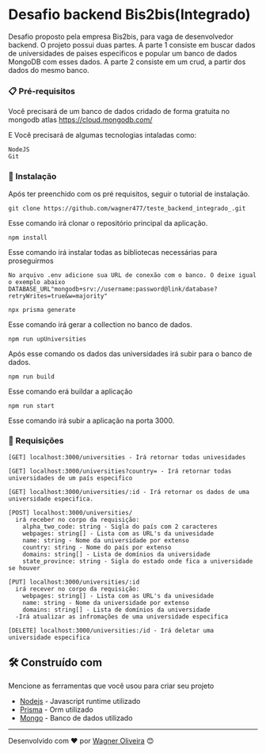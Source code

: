 # Desafio backend Bis2bis(Integrado)

Desafio proposto pela empresa Bis2bis, para vaga de desenvolvedor backend.
O projeto possui duas partes.
A parte 1 consiste em buscar dados de universidades de paises especificos e popular
um banco de dados MongoDB com esses dados.
A parte 2 consiste em um crud, a partir dos dados do mesmo banco.

### 📋 Pré-requisitos

Você precisará de um banco de dados cridado de forma gratuita no mongodb atlas
https://cloud.mongodb.com/

E Você precisará de algumas tecnologias intaladas como:

```
NodeJS
Git
```

### 🔧 Instalação

Após ter preenchido com os pré requisitos, seguir o tutorial de instalação.

```
git clone https://github.com/wagner477/teste_backend_integrado_.git
```

Esse comando irá clonar o repositório principal da aplicação.

```
npm install
```

Esse comando irá instalar todas as bibliotecas necessárias para proseguirmos

```
No arquivo .env adicione sua URL de conexão com o banco. O deixe igual o exemplo abaixo
DATABASE_URL"mongodb+srv://username:password@link/database?retryWrites=true&w=majority"
```

```
npx prisma generate
```

Esse comando irá gerar a collection no banco de dados.

```
npm run upUniversities
```

Após esse comando os dados das universidades irá subir para o banco de dados.

```
npm run build
```

Esse comando erá buildar a aplicação

```
npm run start
```

Esse comando irá subir a aplicação na porta 3000.

### 🔩 Requisições

```
[GET] localhost:3000/universities - Irá retornar todas univesidades

[GET] localhost:3000/universities?country= - Irá retornar todas universidades de um país especifico

[GET] localhost:3000/universities/:id - Irá retornar os dados de uma universidade especifica.

[POST] localhost:3000/universities/
  irá receber no corpo da requisição:
    alpha_two_code: string - Sigla do país com 2 caracteres
    webpages: string[] - Lista com as URL's da univesidade
    name: string - Nome da universidade por extenso
    country: string - Nome do país por extenso
    domains: string[] - Lista de domínios da universidade
    state_province: string - Sigla do estado onde fica a universidade se houver

[PUT] localhost:3000/universities/:id
  irá recever no corpo da requisição:
    webpages: string[] - Lista com as URL's da univesidade
    name: string - Nome da universidade por extenso
    domains: string[] - Lista de domínios da universidade
  -Irá atualizar as infromações de uma universidade especifica

[DELETE] localhost:3000/universities:/id - Irá deletar uma universidade especifica

```

## 🛠️ Construído com

Mencione as ferramentas que você usou para criar seu projeto

- [Nodejs](https://nodejs.org/en/) - Javascript runtime utilizado
- [Prisma](https://www.prisma.io/) - Orm utilizado
- [Mongo](https://www.mongodb.com/) - Banco de dados utilizado

---

Desenvolvido com ❤️ por [Wagner Oliveira](https://github.com/wagner477) 😊
